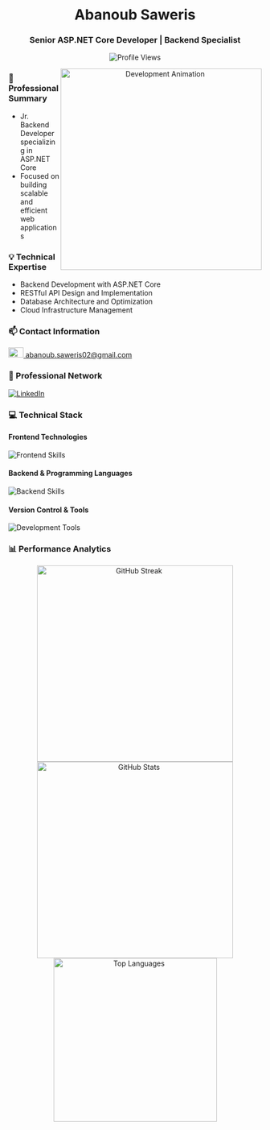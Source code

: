 <h1 align="center">Abanoub Saweris</h1>
<h3 align="center">Senior ASP.NET Core Developer | Backend Specialist</h3>

<p align="center">
  <img src="https://komarev.com/ghpvc/?username=AbanoubPhelopos&label=Profile%20views&color=0e75b6&style=flat" alt="Profile Views" />
</p>

<div align="center">
  <img align="right" alt="Development Animation" width="400" src="https://cdn.dribbble.com/users/1162077/screenshots/3848914/programmer.gif">
</div>

### 🚀 Professional Summary
- Jr. Backend Developer specializing in ASP.NET Core
- Focused on building scalable and efficient web applications

### 💡 Technical Expertise
- Backend Development with ASP.NET Core
- RESTful API Design and Implementation
- Database Architecture and Optimization
- Cloud Infrastructure Management

### 📫 Contact Information
<div align="left">
  <a href="mailto:abanoub.saweris02@gmail.com">
    <img src="https://skillicons.dev/icons?i=gmail" width="30" height="20" alt="Gmail"/> abanoub.saweris02@gmail.com
  </a>
</div>

### 🤝 Professional Network
<div align="left"> 
  <a href="https://www.linkedin.com/in/abanoub-saweris/" target="_blank">
    <img src="https://img.shields.io/badge/LinkedIn-0077B5?style=for-the-badge&logo=linkedin&logoColor=white" alt="LinkedIn"/>
  </a>
</div>

### 💻 Technical Stack
<div align="left">
    <h4>Frontend Technologies</h4>
    <img src="https://skillicons.dev/icons?i=bootstrap,html,css" alt="Frontend Skills"/>
    <h4>Backend & Programming Languages</h4>
    <img src="https://skillicons.dev/icons?i=dotnet,cs,cpp,c,java" alt="Backend Skills"/>
    <h4>Version Control & Tools</h4>
    <img src="https://skillicons.dev/icons?i=github,git" alt="Development Tools"/>
</div>

### 📊 Performance Analytics
<div align="center">
  <img width="390" src="https://github-readme-streak-stats.herokuapp.com/?user=AbanoubPhelopos&theme=react&border_radius=10" alt="GitHub Streak"/>
  <img width="390" src="https://github-readme-stats.vercel.app/api?username=AbanoubPhelopos&count_private=true&show_icons=true&theme=react&rank_icon=github&border_radius=10" alt="GitHub Stats"/>
  <br/>
  <img width="325" src="https://github-readme-stats.vercel.app/api/top-langs/?username=AbanoubPhelopos&hide=HTML&langs_count=8&layout=compact&theme=react&border_radius=10&size_weight=0.5&count_weight=0.5&exclude_repo=github-readme-stats" alt="Top Languages"/>
</div>
